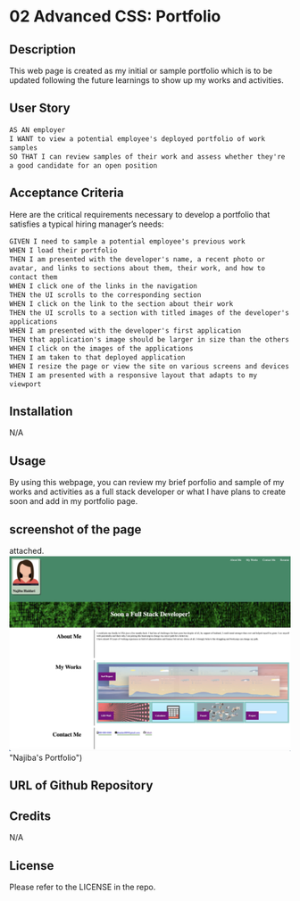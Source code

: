 # 02 Advanced CSS: Portfolio

## Description

This web page is created as my initial or sample portfolio which is to be updated following the future learnings to show up my works and activities.

## User Story

```
AS AN employer
I WANT to view a potential employee's deployed portfolio of work samples
SO THAT I can review samples of their work and assess whether they're a good candidate for an open position
```


## Acceptance Criteria

Here are the critical requirements necessary to develop a portfolio that satisfies a typical hiring manager’s needs:

```
GIVEN I need to sample a potential employee's previous work
WHEN I load their portfolio
THEN I am presented with the developer's name, a recent photo or avatar, and links to sections about them, their work, and how to contact them
WHEN I click one of the links in the navigation
THEN the UI scrolls to the corresponding section
WHEN I click on the link to the section about their work
THEN the UI scrolls to a section with titled images of the developer's applications
WHEN I am presented with the developer's first application
THEN that application's image should be larger in size than the others
WHEN I click on the images of the applications
THEN I am taken to that deployed application
WHEN I resize the page or view the site on various screens and devices
THEN I am presented with a responsive layout that adapts to my viewport
```

## Installation

N/A

## Usage

By using this webpage, you can review my brief porfolio and sample of my works and activities as a full stack developer or what I have plans to create soon and add in my portfolio page.

## screenshot of the page

attached. 
![Najiba Haidari's Portfolio](./Assets/images/screenshot.jpeg) "Najiba's Portfolio")

## URL of Github Repository



## Credits

N/A

## License

Please refer to the LICENSE in the repo.
